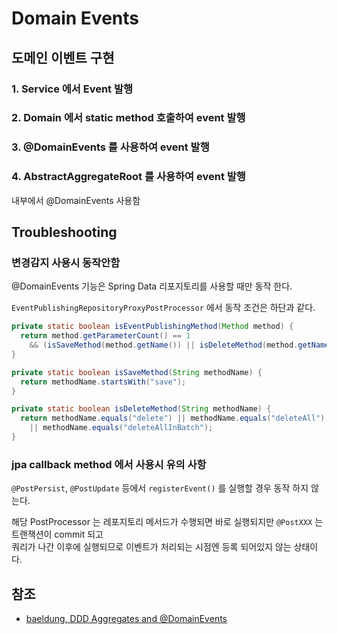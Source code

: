 # Domain Events

## 도메인 이벤트 구현

### 1. Service 에서 Event 발행

### 2. Domain 에서 static method 호출하여 event 발행

### 3. @DomainEvents 를 사용하여 event 발행

### 4. AbstractAggregateRoot 를 사용하여 event 발행

내부에서 @DomainEvents 사용함

## Troubleshooting

### 변경감지 사용시 동작안함

@DomainEvents 기능은 Spring Data 리포지토리를 사용할 때만 동작 한다.

`EventPublishingRepositoryProxyPostProcessor` 에서 동작 조건은 하단과 같다.

```java
private static boolean isEventPublishingMethod(Method method) {
  return method.getParameterCount() == 1
    && (isSaveMethod(method.getName()) || isDeleteMethod(method.getName()));
}

private static boolean isSaveMethod(String methodName) {
  return methodName.startsWith("save");
}

private static boolean isDeleteMethod(String methodName) {
  return methodName.equals("delete") || methodName.equals("deleteAll") || methodName.equals("deleteInBatch")
    || methodName.equals("deleteAllInBatch");
}
```

### jpa callback method 에서 사용시 유의 사항

`@PostPersist`, `@PostUpdate` 등에서 `registerEvent()` 를 실행할 경우 동작 하지 않는다.

해당 PostProcessor 는 레포지토리 메서드가 수행되면 바로 실행되지만 `@PostXXX` 는 트랜잭션이 commit 되고  
쿼리가 나간 이후에 실행되므로 이벤트가 처리되는 시점엔 등록 되어있지 않는 상태이다.

## 참조

- [baeldung, DDD Aggregates and @DomainEvents](https://www.baeldung.com/spring-data-ddd)
